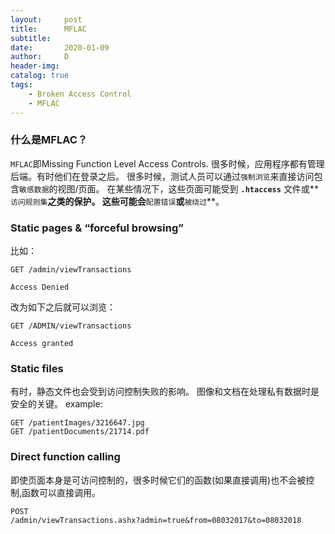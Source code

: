 ```yaml
---
layout:     post
title:      MFLAC  
subtitle:   
date:       2020-01-09
author:     D
header-img: 
catalog: true
tags:
    - Broken Access Control
    - MFLAC 
---
```


### 什么是MFLAC？
`MFLAC`即Missing Function Level Access Controls.
很多时候，应用程序都有管理后端。有时他们在登录之后。
很多时候，测试人员可以通过`强制浏览`来直接访问包含`敏感数据`的视图/页面。
在某些情况下，这些页面可能受到 **`.htaccess`** 文件或**`访问规则集`**之类的保护。
这些可能会**`配置错误`**或**`被绕过`**。

### Static pages & “forceful browsing” 
比如：
```
GET /admin/viewTransactions

Access Denied
```
改为如下之后就可以浏览：
```
GET /ADMIN/viewTransactions

Access granted
```

### Static files
有时，静态文件也会受到访问控制失败的影响。
图像和文档在处理私有数据时是安全的关键。
example:
```
GET /patientImages/3216647.jpg
GET /patientDocuments/21714.pdf
```

### Direct function calling
即使页面本身是可访问控制的，很多时候它们的函数(如果直接调用)也不会被控制,函数可以直接调用。
```
POST
/admin/viewTransactions.ashx?admin=true&from=08032017&to=08032018
```
